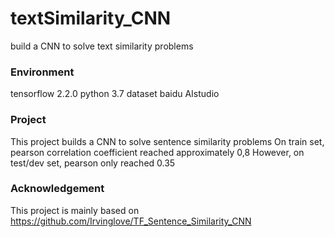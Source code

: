 # textSimilarity_CNN
build a CNN to solve text similarity problems

### Environment
tensorflow 2.2.0
python 3.7
dataset baidu AIstudio

### Project
This project builds a CNN to solve sentence similarity problems
On train set, pearson correlation coefficient reached approximately 0,8
However, on test/dev set, pearson only reached 0.35


### Acknowledgement
This project is mainly based on <https://github.com/Irvinglove/TF_Sentence_Similarity_CNN>



